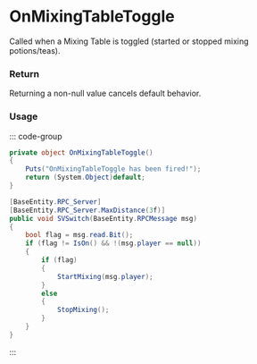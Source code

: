 # OnMixingTableToggle
<Badge type="info" text="Entity"/><Badge type="danger" text="Carbon Compatible"/><Badge type="warning" text="Oxide Compatible"/>
Called when a Mixing Table is toggled (started or stopped mixing potions/teas).

### Return
Returning a non-null value cancels default behavior.

### Usage
::: code-group
```csharp [Example]
private object OnMixingTableToggle()
{
	Puts("OnMixingTableToggle has been fired!");
	return (System.Object)default;
}
```
```csharp [Source — Assembly-CSharp @ MixingTable]
[BaseEntity.RPC_Server]
[BaseEntity.RPC_Server.MaxDistance(3f)]
public void SVSwitch(BaseEntity.RPCMessage msg)
{
	bool flag = msg.read.Bit();
	if (flag != IsOn() && !(msg.player == null))
	{
		if (flag)
		{
			StartMixing(msg.player);
		}
		else
		{
			StopMixing();
		}
	}
}

```
:::
